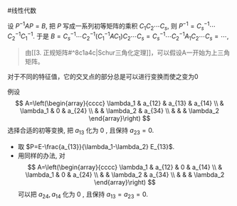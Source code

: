 #线性代数 

设 $P^{-1} A P=B$, 把 $P$ 写成一系列初等矩阵的乘积 $C_1 C_2 \cdots C_s$, 则 $P^{-1}=C_s^{-1} \cdots C_2^{-1} C_1^{-1}$. 于是 $B=C_s^{-1} \cdots C_2^{-1}\left(C_1^{-1} A C_1\right) C_2 \cdots C_s=C_s^{-1} \cdots C_2^{-1} A_1 C_2 \cdots C_s=\cdots$,

>由[[3. 正规矩阵#^8c1a4c|Schur三角化定理]]，可以假设A一开始为上三角矩阵。


对于不同的特征值，它的交叉点的部分总是可以进行变换而使之变为0

例设
$$
A=\left(\begin{array}{cccc}
\lambda_1 & a_{12} & a_{13} & a_{14} \\
& \lambda_1 & 0 & a_{24} \\
& & \lambda_2 & a_{34} \\
& & & \lambda_2
\end{array}\right)
$$
选择合适的初等变换, 把 $a_{13}$ 化为 0 , 且保持 $a_{23}=0$.
- 取 $P=E-\frac{a_{13}}{\lambda_1-\lambda_2} E_{13}$.
- 用同样的办法, 对
$$
A=\left(\begin{array}{cccc}
\lambda_1 & a_{12} & 0 & a_{14} \\
& \lambda_1 & 0 & a_{24} \\
& & \lambda_2 & a_{34} \\
& & & \lambda_2
\end{array}\right)
$$
可以把 $a_{24}, a_{14}$ 化为 0 , 且保持 $a_{13}=a_{23}=0$.